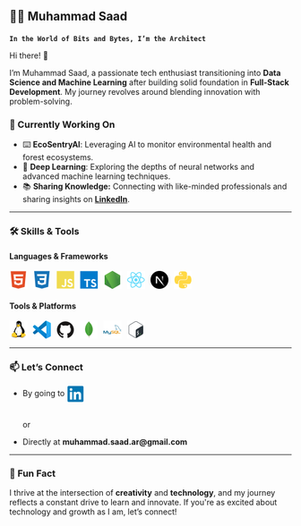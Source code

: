 ## 👨‍💻 Muhammad Saad  
**`In the World of Bits and Bytes, I’m the Architect`**  

Hi there! 👋  

I’m Muhammad Saad, a passionate tech enthusiast transitioning into **Data Science and Machine Learning** after building solid foundation in **Full-Stack Development**. My journey revolves around blending innovation with problem-solving.

### 🔭 Currently Working On  
<ul>
  <li> ⌨️ <strong>EcoSentryAI</strong>: Leveraging AI to monitor environmental health and forest ecosystems.</li>
  <li> 📖 <strong>Deep Learning</strong>: Exploring the depths of neural networks and advanced machine learning techniques.</li>
  <li> 📚 <strong>Sharing Knowledge:</strong> Connecting with like-minded professionals and sharing insights on <strong><a href="https://www.linkedin.com/in/muhammad-saad-ar/">LinkedIn</a></strong>.</li>
</ul>

---

### 🛠️ Skills & Tools  

#### Languages & Frameworks  
<img align="left" alt="HTML" width="32px" style="padding-right:10px;" src="https://github.com/devicons/devicon/blob/v2.15.1/icons/html5/html5-plain.svg" />
<img align="left" alt="CSS" width="32px" style="padding-right:10px;" src="https://github.com/devicons/devicon/blob/v2.15.1/icons/css3/css3-plain.svg" />
<img align="left" alt="JavaScript" width="32px" style="padding-right:10px;" src="https://github.com/devicons/devicon/blob/v2.15.1/icons/javascript/javascript-plain.svg" />
<img align="left" alt="TypeScript" width="32px" style="padding-right:10px;" src="https://github.com/devicons/devicon/blob/v2.15.1/icons/typescript/typescript-plain.svg" />
<img align="left" alt="NodeJS" width="32px" style="padding-right:10px;" src="https://github.com/devicons/devicon/blob/v2.15.1/icons/nodejs/nodejs-original.svg" />
<img align="left" alt="React" width="32px" style="padding-right:10px;" src="https://github.com/devicons/devicon/blob/v2.15.1/icons/react/react-original.svg" />
<img align="left" alt="NextJs" width="32px" style="padding-right:10px;" src="https://github.com/devicons/devicon/blob/v2.15.1/icons/nextjs/nextjs-original.svg" />
<img align="left" alt="Python" width="32px" style="padding-right:10px;" src="https://github.com/devicons/devicon/blob/v2.15.1/icons/python/python-plain.svg" />
<br/>
<br/>

#### Tools & Platforms  
<img align="left" alt="Linux" width="32px" style="padding-right:10px;" src="https://github.com/devicons/devicon/blob/v2.15.1/icons/linux/linux-original.svg" />
<img align="left" alt="VS Code" width="32px" style="padding-right:10px;" src="https://github.com/devicons/devicon/blob/v2.15.1/icons/vscode/vscode-original.svg" />
<img align="left" alt="GitHub" width="32px" style="padding-right:10px;" src="https://github.com/devicons/devicon/blob/v2.15.1/icons/github/github-original.svg" />
<img align="left" alt="MongoDB" width="32px" style="padding-right:10px;" src="https://github.com/devicons/devicon/blob/v2.15.1/icons/mongodb/mongodb-original.svg" />
<img align="left" alt="MySQL" width="32px" style="padding-right:10px;" src="https://github.com/devicons/devicon/blob/v2.15.1/icons/mysql/mysql-original-wordmark.svg" />
<img align="left" alt="Bash" width="32px" style="padding-right:10px;" src="https://github.com/devicons/devicon/blob/v2.15.1/icons/bash/bash-original.svg" />
<br/>
<br/>

---

### 📫 Let’s Connect  
<ul>
  <li> By going to  
    <a href="https://www.linkedin.com/in/muhammad-saad-ar/" target="blank"><img align="center" src="https://github.com/devicons/devicon/blob/v2.15.1/icons/linkedin/linkedin-original.svg" alt="LinkedIn" height="30" width="30" /></a>
  </li>
  <br/>
  <p>or</p>
  <li>
    Directly at <strong>muhammad.saad.ar@gmail.com</strong>
  </li>
</ul>

---

### 🚀 Fun Fact  
I thrive at the intersection of **creativity** and **technology**, and my journey reflects a constant drive to learn and innovate. If you're as excited about technology and growth as I am, let’s connect!

